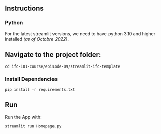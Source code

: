## Instructions

### Python 
For the latest streamlit versions, we need to have python 3.10 and higher installed *(as of Octobre 2022)*.

## Navigate to the project folder:

`cd ifc-101-course/episode-09/streamlit-ifc-template`

### Install Dependencies 

`pip install -r requirements.txt`

## Run 
Run the App with:

`streamlit run Homepage.py`
